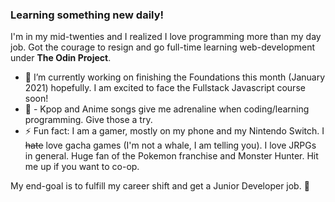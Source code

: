 ### Learning something new daily!

<!--
**bananabread08/bananabread08** is a ✨ _special_ ✨ repository because its `README.md` (this file) appears on your GitHub profile.-->

I'm in my mid-twenties and I realized I love programming more than my day job. Got the courage to resign and go full-time learning web-development under **The Odin Project**.

- 🔭 I’m currently working on finishing the Foundations this month (January 2021) hopefully. I am excited to face the Fullstack Javascript course soon!
- :musical_note: - Kpop and Anime songs give me adrenaline when coding/learning programming. Give those a try.
- ⚡ Fun fact: I am a gamer, mostly on my phone and my Nintendo Switch. I ~~hate~~ love gacha games (I'm not a whale, I am telling you). I love JRPGs in general. Huge fan of the Pokemon franchise and Monster Hunter. Hit me up if you want to co-op.

My end-goal is to fulfill my career shift and get a Junior Developer job. :pray:

